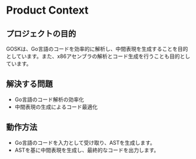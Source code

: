 # Product Context

## プロジェクトの目的
GOSKは、Go言語のコードを効率的に解析し、中間表現を生成することを目的としています。また、x86アセンブラの解析とコード生成を行うことも目的としています。

## 解決する問題
- Go言語のコード解析の効率化
- 中間表現の生成によるコード最適化

## 動作方法
- Go言語のコードを入力として受け取り、ASTを生成します。
- ASTを基に中間表現を生成し、最終的なコードを出力します。
